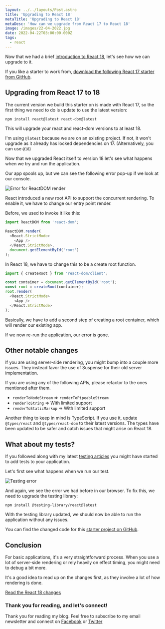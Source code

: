 ```yaml
---
layout: ../../layouts/Post.astro
title: 'Upgrading to React 18'
metaTitle: 'Upgrading to React 18'
metaDesc: 'How can we upgrade from React 17 to React 18'
image: /images/22-04-2022.jpg
date: 2022-04-22T03:00:00.000Z
tags:
  - react
---
```


Now that we had a brief [introduction to React 18](https://daily-dev-tips.com/posts/whats-new-in-react-18/), let's see how we can upgrade to it.

If you like a starter to work from, [download the following React 17 starter from GitHub](https://github.com/rebelchris/React-starter).

## Upgrading from React 17 to 18

The current version we build this starter on is made with React 17, so the first thing we need to do is update to use the latest version:

```bash
npm install react@latest react-dom@latest
```

This will upgrade your react and react-dom versions to at least 18.

I'm using `@latest` because we are on an existing project. If not, it won't upgrade as it already has locked dependencies on 17. (Alternatively, you can use `@18`)

Now that we upgraded React itself to version 18 let's see what happens when we try and run the application.

Our app spools up, but we can see the following error pop-up if we look at our console.

![Error for ReactDOM render](https://cdn.hashnode.com/res/hashnode/image/upload/v1649742105540/x0468-rb3.png)

React introduced a new root API to support the concurrent rendering.
To enable it, we have to change our entry point render.

Before, we used to invoke it like this:

```js
import ReactDOM from 'react-dom';

ReactDOM.render(
  <React.StrictMode>
    <App />
  </React.StrictMode>,
  document.getElementById('root')
);
```

In React 18, we have to change this to be a create root function.

```js
import { createRoot } from 'react-dom/client';

const container = document.getElementById('root');
const root = createRoot(container);
root.render(
  <React.StrictMode>
    <App />
  </React.StrictMode>
);
```

Basically, we have to add a second step of creating a root container, which will render our existing app.

If we now re-run the application, our error is gone.

## Other notable changes

If you are using server-side rendering, you might bump into a couple more issues.
They instead favor the use of Suspense for their old server implementation.

If you are using any of the following APIs, please refactor to the ones mentioned after them.

- `renderToNodeStream` => `renderToPipeableStream`
- `renderToString` => With limited support
- `renderToStaticMarkup` => With limited support

Another thing to keep in mind is TypeScript. If you use it, update `@types/react` and `@types/react-dom` to their latest versions.
The types have been updated to be safer and catch issues that might arise on React 18.

## What about my tests?

If you followed along with my latest [testing articles](https://daily-dev-tips.com/tags/testing/) you might have started to add tests to your application.

Let's first see what happens when we run our test.

![Testing error](https://cdn.hashnode.com/res/hashnode/image/upload/v1649742741674/yl--j_yDW.png)

And again, we see the error we had before in our browser.
To fix this, we need to upgrade the testing library:

`npm install @testing-library/react@latest`

With the testing library updated, we should now be able to run the application without any issues.

You can find the changed code for this [starter project on GitHub](https://github.com/rebelchris/React-starter/tree/react-18).

## Conclusion

For basic applications, it's a very straightforward process.
When you use a lot of server-side rendering or rely heavily on effect timing, you might need to debug a bit more.

It's a good idea to read up on the changes first, as they involve a lot of how rendering is done.

[Read the React 18 changes](https://daily-dev-tips.com/posts/whats-new-in-react-18/)

### Thank you for reading, and let's connect!

Thank you for reading my blog. Feel free to subscribe to my email newsletter and connect on [Facebook](https://www.facebook.com/DailyDevTipsBlog) or [Twitter](https://twitter.com/DailyDevTips1)
